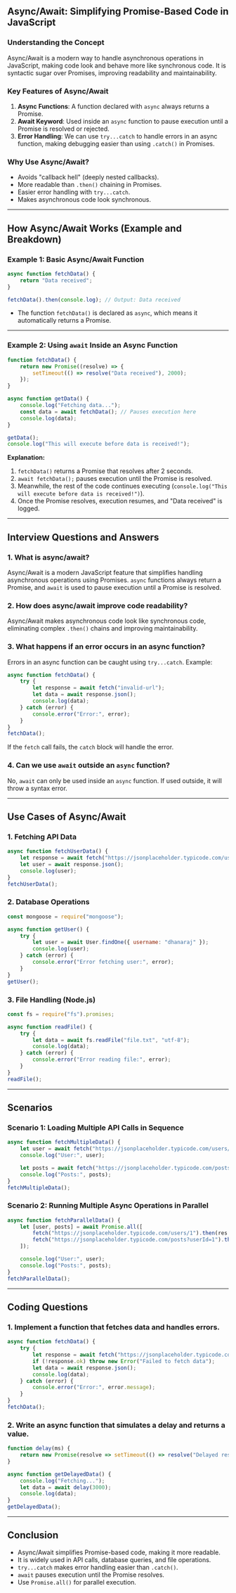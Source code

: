 ## **Async/Await: Simplifying Promise-Based Code in JavaScript**

### **Understanding the Concept**
Async/Await is a modern way to handle asynchronous operations in JavaScript, making code look and behave more like synchronous code. It is syntactic sugar over Promises, improving readability and maintainability.

### **Key Features of Async/Await**
1. **Async Functions**: A function declared with `async` always returns a Promise.
2. **Await Keyword**: Used inside an `async` function to pause execution until a Promise is resolved or rejected.
3. **Error Handling**: We can use `try...catch` to handle errors in an async function, making debugging easier than using `.catch()` in Promises.

### **Why Use Async/Await?**
- Avoids "callback hell" (deeply nested callbacks).
- More readable than `.then()` chaining in Promises.
- Easier error handling with `try...catch`.
- Makes asynchronous code look synchronous.

---

## **How Async/Await Works (Example and Breakdown)**

### **Example 1: Basic Async/Await Function**
```javascript
async function fetchData() {
    return "Data received";
}

fetchData().then(console.log); // Output: Data received
```
- The function `fetchData()` is declared as `async`, which means it automatically returns a Promise.

---

### **Example 2: Using `await` Inside an Async Function**
```javascript
function fetchData() {
    return new Promise((resolve) => {
        setTimeout(() => resolve("Data received"), 2000);
    });
}

async function getData() {
    console.log("Fetching data...");
    const data = await fetchData(); // Pauses execution here
    console.log(data);
}

getData();
console.log("This will execute before data is received!");
```

**Explanation:**
1. `fetchData()` returns a Promise that resolves after 2 seconds.
2. `await fetchData();` pauses execution until the Promise is resolved.
3. Meanwhile, the rest of the code continues executing (`console.log("This will execute before data is received!")`).
4. Once the Promise resolves, execution resumes, and "Data received" is logged.

---

## **Interview Questions and Answers**

### **1. What is async/await?**
Async/Await is a modern JavaScript feature that simplifies handling asynchronous operations using Promises. `async` functions always return a Promise, and `await` is used to pause execution until a Promise is resolved.

### **2. How does async/await improve code readability?**
Async/Await makes asynchronous code look like synchronous code, eliminating complex `.then()` chains and improving maintainability.

### **3. What happens if an error occurs in an async function?**
Errors in an async function can be caught using `try...catch`. Example:
```javascript
async function fetchData() {
    try {
        let response = await fetch("invalid-url");
        let data = await response.json();
        console.log(data);
    } catch (error) {
        console.error("Error:", error);
    }
}
fetchData();
```
If the `fetch` call fails, the `catch` block will handle the error.

### **4. Can we use `await` outside an `async` function?**
No, `await` can only be used inside an `async` function. If used outside, it will throw a syntax error.

---

## **Use Cases of Async/Await**

### **1. Fetching API Data**
```javascript
async function fetchUserData() {
    let response = await fetch("https://jsonplaceholder.typicode.com/users/1");
    let user = await response.json();
    console.log(user);
}
fetchUserData();
```

### **2. Database Operations**
```javascript
const mongoose = require("mongoose");

async function getUser() {
    try {
        let user = await User.findOne({ username: "dhanaraj" });
        console.log(user);
    } catch (error) {
        console.error("Error fetching user:", error);
    }
}
getUser();
```

### **3. File Handling (Node.js)**
```javascript
const fs = require("fs").promises;

async function readFile() {
    try {
        let data = await fs.readFile("file.txt", "utf-8");
        console.log(data);
    } catch (error) {
        console.error("Error reading file:", error);
    }
}
readFile();
```

---

## **Scenarios**

### **Scenario 1: Loading Multiple API Calls in Sequence**
```javascript
async function fetchMultipleData() {
    let user = await fetch("https://jsonplaceholder.typicode.com/users/1").then(res => res.json());
    console.log("User:", user);

    let posts = await fetch("https://jsonplaceholder.typicode.com/posts?userId=1").then(res => res.json());
    console.log("Posts:", posts);
}
fetchMultipleData();
```

### **Scenario 2: Running Multiple Async Operations in Parallel**
```javascript
async function fetchParallelData() {
    let [user, posts] = await Promise.all([
        fetch("https://jsonplaceholder.typicode.com/users/1").then(res => res.json()),
        fetch("https://jsonplaceholder.typicode.com/posts?userId=1").then(res => res.json())
    ]);

    console.log("User:", user);
    console.log("Posts:", posts);
}
fetchParallelData();
```

---

## **Coding Questions**

### **1. Implement a function that fetches data and handles errors.**
```javascript
async function fetchData() {
    try {
        let response = await fetch("https://jsonplaceholder.typicode.com/posts/1");
        if (!response.ok) throw new Error("Failed to fetch data");
        let data = await response.json();
        console.log(data);
    } catch (error) {
        console.error("Error:", error.message);
    }
}
fetchData();
```

### **2. Write an async function that simulates a delay and returns a value.**
```javascript
function delay(ms) {
    return new Promise(resolve => setTimeout(() => resolve("Delayed response"), ms));
}

async function getDelayedData() {
    console.log("Fetching...");
    let data = await delay(3000);
    console.log(data);
}
getDelayedData();
```

---

## **Conclusion**
- Async/Await simplifies Promise-based code, making it more readable.
- It is widely used in API calls, database queries, and file operations.
- `try...catch` makes error handling easier than `.catch()`.
- `await` pauses execution until the Promise resolves.
- Use `Promise.all()` for parallel execution.
